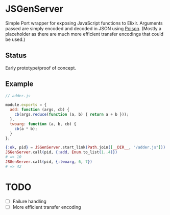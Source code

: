# JSGenServer

Simple Port wrapper for exposing JavaScript functions to Elixir. Arguments passed are simply encoded and decoded in JSON using [Poison](https://github.com/devinus/poison). (Mostly a placeholder as there are much more efficient transfer encodings that could be used.)

## Status

Early prototype/proof of concept.

## Example

```javascript
// adder.js

module.exports = {
  add: function (args, cb) {
    cb(args.reduce(function (a, b) { return a + b }));
  },
  twoarg: function (a, b, cb) {
    cb(a * b);
  }
};
```

```elixir
{:ok, pid} = JSGenServer.start_link(Path.join([__DIR__, "/adder.js"]))
JSGenServer.call(pid, {:add, Enum.to_list(1..4)})
# => 10
JSGenServer.call(pid, {:twoarg, 6, 7})
# => 42
```

# TODO

- [ ] Failure handling
- [ ] More efficient transfer encoding
